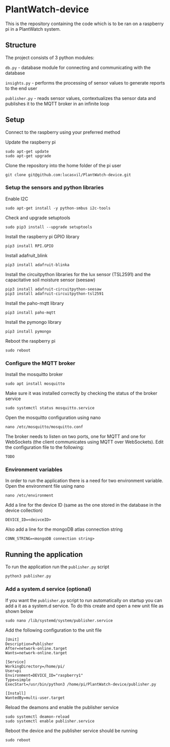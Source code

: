 # PlantWatch-device
This is the repository containing the code which is to be ran on a raspberry pi in a PlantWatch system.

## Structure

The project consists of 3 python modules:

`db.py` - database module for connecting and communicating with the database

`insights.py` - performs the processing of sensor values to generate reports to the end user

`publisher.py` - reads sensor values, contextualizes tha sensor data and publishes it to the MQTT broker in an infinite loop

## Setup
Connect to the raspberry using your preferred method

Update the raspberry pi
```
sudo apt-get update
sudo apt-get upgrade
```
Clone the repository into the home folder of the pi user

`git clone git@github.com:lucasvil/PlantWatch-device.git`

### Setup the sensors and python libraries
Enable I2C

`sudo apt-get install -y python-smbus i2c-tools`

Check and upgrade setuptools

`sudo pip3 install --upgrade setuptools`

Install the raspberry pi GPIO library

`pip3 install RPI.GPIO`

Install adafruit_blink

`pip3 install adafruit-blinka`

Install the circuitpython libraries for the lux sensor (TSL2591) and the capacitative soil moisture sensor (seesaw)

```
pip3 install adafruit-circuitpython-seesaw
pip3 install adafruit-circuitpython-tsl2591
```

Install the paho-mqtt library

`pip3 install paho-mqtt`

Install the pymongo library

`pip3 install pymongo`

Reboot the raspberry pi

`sudo reboot`

### Configure the MQTT broker
Install the mosquitto broker

`sudo apt install mosquitto`

Make sure it was installed correctly by checking the status of the broker service

`sudo systemctl status mosquitto.service`

Open the mosquitto configuration using nano

`nano /etc/mosquitto/mosquitto.conf`

The broker needs to listen on two ports, one for MQTT and one for WebSockets (the client communicates using MQTT over WebSockets). Edit the configuration file to the following:

`TODO`

### Environment variables
In order to run the application there is a need for two environment variable. Open the environment file using nano

`nano /etc/environment`

Add a line for the device ID (same as the one stored in the database in the device collection)

`DEVICE_ID=<deivceID>`

Also add a line for the mongoDB atlas connection string

`CONN_STRING=<mongoDB connection string>`

## Running the application
To run the application run the `publisher.py` script

`python3 publisher.py`

### Add a system.d service (optional)
If you want the `publisher.py` script to run automatically on startup you can add a it as a system.d service. To do this create and open a new unit file as shown below

`sudo nano /lib/systemd/system/publisher.service`

Add the following configuration to the unit file

```
[Unit]
Description=Publisher
After=network-online.target
Wants=network-online.target

[Service]
WorkingDirectory=/home/pi/
User=pi
Environment=DEVICE_ID="raspberry1"
Type=simple
ExecStart=/usr/bin/python3 /home/pi/PlantWatch-device/publisher.py

[Install]
WantedBy=multi-user.target
```

Reload the deamons and enable the publisher service

```
sudo systemctl deamon-reload
sudo systemctl enable publisher.service
```

Reboot the device and the publisher service should be running

`sudo reboot`
